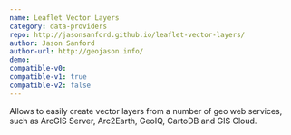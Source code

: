 ```yaml
---
name: Leaflet Vector Layers
category: data-providers
repo: http://jasonsanford.github.io/leaflet-vector-layers/
author: Jason Sanford
author-url: http://geojason.info/
demo: 
compatible-v0:
compatible-v1: true
compatible-v2: false
---
```


Allows to easily create vector layers from a number of geo web services, such as ArcGIS Server, Arc2Earth, GeoIQ, CartoDB and GIS Cloud.
